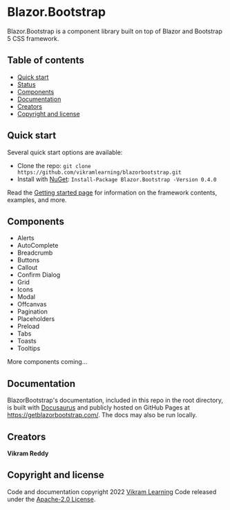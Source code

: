 ﻿# Blazor.Bootstrap

Blazor.Bootstrap is a component library built on top of Blazor and Bootstrap 5 CSS framework.

## Table of contents

- [Quick start](#quick-start)
- [Status](#status)
- [Components](#components)
- [Documentation](#documentation)
- [Creators](#creators)
- [Copyright and license](#copyright-and-license)

## Quick start

Several quick start options are available:

- Clone the repo: `git clone https://github.com/vikramlearning/blazorbootstrap.git`
- Install with [NuGet](https://www.nuget.org/): `Install-Package Blazor.Bootstrap -Version 0.4.0` 

Read the [Getting started page](https://getblazorbootstrap.com/docs/intro) for information on the framework contents, examples, and more.

## Components

- Alerts
- AutoComplete
- Breadcrumb
- Buttons
- Callout
- Confirm Dialog
- Grid
- Icons
- Modal
- Offcanvas
- Pagination
- Placeholders
- Preload
- Tabs
- Toasts
- Tooltips

More components coming...

## Documentation

BlazorBootstrap's documentation, included in this repo in the root directory, is built with [Docusaurus](https://docusaurus.io/) and publicly hosted on GitHub Pages at <https://getblazorbootstrap.com/>. The docs may also be run locally.

## Creators

**Vikram Reddy**

## Copyright and license

Code and documentation copyright 2022 [Vikram Learning](https://vikramlearning.com) Code released under the [Apache-2.0 License](https://github.com/vikramlearning/blazorbootstrap/blob/master/LICENSE.txt).
